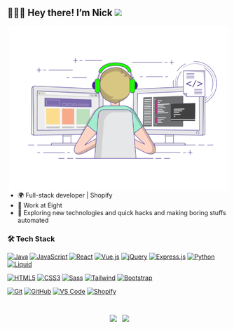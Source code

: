 <!---👋 Hi, I’m Mykola - aka Nick ![alt text](https://github.com/devSouvik/devSouvik/blob/master/Hi.gif)
- 👀 I’m interested in ...
- 🌱 I’m currently learning ...
- 💞️ I’m looking to collaborate on ...
- 📫 How to reach me ...


MikeC0xl0ng/MikeC0xl0ng is a ✨ special ✨ repository because its `README.md` (this file) appears on your GitHub profile.
You can click the Preview link to take a look at your changes.
--->

<h2> 👨🏻‍💻 Hey there! I’m Nick <img src="https://github.com/souvikguria98/souvikguria98/blob/master/Hi.gif" width="25"></h2>
<img align="right" alt="GIF" src="https://raw.githubusercontent.com/devSouvik/devSouvik/master/gif3.gif" width="500"/>

- 🌍   Full-stack developer | Shopify 
- 💼   Work at Eight
- 🤔   Exploring new technologies and quick hacks and making boring stuffs automated


<h3>🛠 Tech Stack</h3>

[![Java](https://img.shields.io/badge/Java-%23282C34?style=flat-square&logo=java)](https://docs.oracle.com/javase/tutorial/index.html)
[![JavaScript](https://img.shields.io/badge/-JavaScript-%23F7DF1C?style=flat-square&logo=javascript&logoColor=000000&color=%23FFCE5A)](https://developer.mozilla.org/en-US/docs/Web/JavaScript?retiredLocale=it)
[![React](https://img.shields.io/badge/-React-%23282C34?style=flat-square&logo=react)](https://reactjs.org/docs/getting-started.html)
[![Vue.js](https://img.shields.io/badge/-Vue-%23F7DF1C?style=flat-square&logo=vuedotjs)](https://vuejs.org/)
[![jQuery](https://img.shields.io/badge/jQuery-%231572B6?style=flat-square&logo=jquery)](https://jquery.com/)
[![Express.js](https://img.shields.io/badge/-Express.js-%23F7DF1C?style=flat-square&logo=express&logoColor=000000&labelColor=%success&color=%success)](https://expressjs.com/)
[![Python](https://img.shields.io/badge/-Python-%23282C34?style=flat-square&logo=python)](https://docs.python.org/3/)
[![Liquid](https://img.shields.io/badge/Liquid-%231572B6?style=flat-square&logo=liquid)](https://shopify.dev/docs/themes/liquid/reference)

[![HTML5](https://img.shields.io/badge/-HTML5-%23E44D27?style=flat-square&logo=html5&logoColor=ffffff)](https://www.w3schools.com/html/)
[![CSS3](https://img.shields.io/badge/-CSS3-%231572B6?style=flat-square&logo=css3)](https://www.w3schools.com/css/)
[![Sass](https://img.shields.io/badge/-Sass-%23CC6699?style=flat-square&logo=sass&logoColor=ffffff)](https://sass-lang.com/)
[![Tailwind](https://img.shields.io/badge/-Tailwind-%23282C34?style=flat-square&logo=tailwindcss)](https://tailwindcss.com/)
[![Bootstrap](https://img.shields.io/badge/-Bootstrap-563D7C?style=flat-square&logo=bootstrap)](https://getbootstrap.com/docs/4.6/getting-started/introduction/)

[![Git](https://img.shields.io/badge/-Git-%23F05032?style=flat-square&logo=git&logoColor=%23ffffff)](https://git-scm.com/docs/git)
[![GitHub](https://img.shields.io/badge/-GitHub-181717?style=flat-square&logo=github)](https://github.com/)
[![VS Code](https://img.shields.io/badge/-VSCode-%23007ACC?style=flat-square&logo=visual-studio-code)](https://code.visualstudio.com/docs)
[![Shopify](https://img.shields.io/badge/-Shopify-%23F7DF1C?style=flat-square&logo=shopify&logoColor=000000&labelColor=%success&color=%success)](https://shopify.dev/concepts/shopify-introduction)

<!--

- 💻 &nbsp; Java | Python | C++
- 🌐 &nbsp; HTML | CSS | | Bootstrap | JavaScript | React | jQuery | Node.js | Liquid
- 🔧 &nbsp; Android Studio | Visual Studio code | NetBeans | Git | Shopify
-->
<br>

<p align="center">
&nbsp; <a href="https://www.linkedin.com/in/mykola-bodliev-078235207/" target="_blank" rel="noopener noreferrer"><img src="https://img.icons8.com/plasticine/100/000000/linkedin.png" width="50" /></a>
&nbsp; <a href="mailto:bodliev.mykola@gmail.com" target="_blank" rel="noopener noreferrer"><img src="https://img.icons8.com/plasticine/100/000000/gmail.png"  width="50" /></a>
</p>
